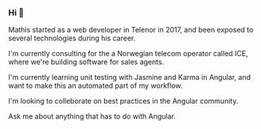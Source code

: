 ### Hi 👋

Mathis started as a web developer in Telenor in 2017, and been exposed to several technologies during his career. 

I'm currently consulting for the a Norwegian telecom operator called ICE, where we're building software for sales agents.

I'm currently learning unit testing with Jasmine and Karma in Angular, and want to make this an automated part of my workflow.

I'm looking to colleborate on best practices in the Angular community.

Ask me about anything that has to do with Angular.
